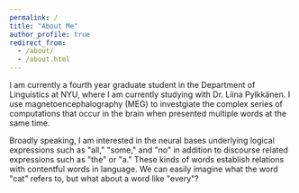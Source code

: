 ```yaml
---
permalink: /
title: "About Me"
author_profile: true
redirect_from: 
  - /about/
  - /about.html
---
```


I am currently a fourth year graduate student in the Department of Linguistics at NYU, where I am currently studying with Dr. Liina Pylkkänen. I use magnetoencephalography (MEG) to investgiate the complex series of computations that occur in the brain when presented multiple words at the same time.

Broadly speaking, I am interested in the neural bases underlying logical expressions such as "all," "some," and "no" in addition to discourse related expressions such as "the" or "a." These kinds of words establish relations with contentful words in language. We can easily imagine what the word "cat" refers to, but what about a word like "every"? 
